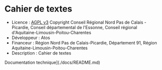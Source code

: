# Cahier de textes

* Licence : [AGPL v3](http://www.gnu.org/licenses/agpl.txt) Copyright Conseil Régional Nord Pas de Calais - Picardie, Conseil départemental de l'Essonne, Conseil régional d'Aquitaine-Limousin-Poitou-Charentes
* Développeur : Atos
* Financeur : Région Nord Pas de Calais-Picardie, Département 91, Région Aquitaine-Limousin-Poitou-Charentes
* Description : Cahier de textes 


Documentation technique](./docs/README.md)
